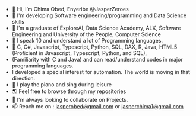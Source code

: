- 👋 Hi, I’m Chima Obed, Enyeribe @JasperZeroes 
- 👀 I'm developing Software engineering/programming and Data Science skills
- 🌱 I’m a graduate of ExploreAI, Data Science Academy, ALX, Software Engineering and University of the People, Computer Science
- 🤭 I speak 10 and understand a lot of Programming languages.
- 🐍 C, C#, Javascript, Typescript, Python, SQL, DAX, R, Java, HTML5 (Proficient in Javascript, Typescript, Python, and SQL),
-    (Familiarity with C and Java) and can read/understand codes in major programming languages.
-    I developed a special interest for automation. The world is moving in that direction. 
- 🤭  I play the piano and sing during leisure
- 🌎 Feel free to browse through my repositories
- 💞️ I'm always looking to collaborate on Projects.
- 📫 Reach me on : jasperobed@gmail.com or jasperchima1@gmail.com

<!---
Jasperobed/Jasperobed is a ✨ special ✨ repository because its `README.md` (this file) appears on your GitHub profile.
You can click the Preview link to take a look at your changes.
--->
